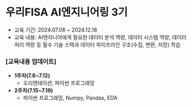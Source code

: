 # 우리FISA AI엔지니어링 3기 
- 교육 기간: 2024.07.08 ~ 2024.12.18 <br>
- 교육 내용: AI엔지니어에게 필요한 데이터 분석 역량, 데이터 시스템 역량, 데이터 처리 역량 등 필수 기술 스택과 데이터 파이프라인 구조(수집, 변환, 저장) 학습 
### [교육내용 업데이트] <br>
- **1주차(7.8~7.12)**<br>
  - 오리엔테이션, 파이썬 프로그래밍<br>
- **2주차(7.15~7.19)**<br>
  - 파이썬 프로그래밍, Numpy, Pandas, EDA

